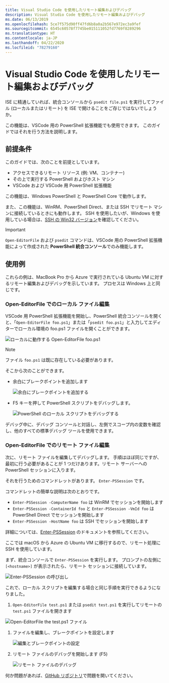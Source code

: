 ```yaml
---
title: Visual Studio Code を使用したリモート編集およびデバッグ
description: Visual Studio Code を使用したリモート編集およびデバッグ
ms.date: 06/13/2019
ms.openlocfilehash: 5ce7f575d90ff47fd6b8a0a2b567e972ec3a9fef
ms.sourcegitcommit: 6545c60578f7745be015111052fd7769f8289296
ms.translationtype: HT
ms.contentlocale: ja-JP
ms.lasthandoff: 04/22/2020
ms.locfileid: "78279160"
---
```

# <a name="using-visual-studio-code-for-remote-editing-and-debugging"></a>Visual Studio Code を使用したリモート編集およびデバッグ

ISE に精通していれば、統合コンソールから `psedit file.ps1` を実行してファイル (ローカルまたはリモート) を ISE で開けることをご存じではないでしょうか。

この機能は、VSCode 用の PowerShell 拡張機能でも使用できます。 このガイドではそれを行う方法を説明します。

## <a name="prerequisites"></a>前提条件

このガイドでは、次のことを前提としています。

- アクセスできるリモート リソース (例: VM、コンテナー)
- その上で実行する PowerShell およびホスト マシン
- VSCode および VSCode 用 PowerShell 拡張機能

この機能は、Windows PowerShell と PowerShell Core で動作します。

また、この機能は、WinRM、PowerShell Direct、または SSH でリモート マシンに接続しているときにも動作します。 SSH を使用したいが、Windows を使用している場合は、[SSH の Win32 バージョン](https://github.com/PowerShell/Win32-OpenSSH)を確認してください。

> [!IMPORTANT]
> `Open-EditorFile` および `psedit` コマンドは、VSCode 用の PowerShell 拡張機能によって作成された **PowerShell 統合コンソール**でのみ機能します。

## <a name="usage-examples"></a>使用例

これらの例は、MacBook Pro から Azure で実行されている Ubuntu VM に対するリモート編集およびデバッグを示しています。 プロセスは Windows 上と同じです。

### <a name="local-file-editing-with-open-editorfile"></a>Open-EditorFile でのローカル ファイル編集

VSCode 用 PowerShell 拡張機能を開始し、PowerShell 統合コンソールを開くと、「`Open-EditorFile foo.ps1`」または「`psedit foo.ps1`」と入力してエディターでローカル環境の foo.ps1 ファイルを開くことができます。

![ローカルに動作する Open-EditorFile foo.ps1](media/Using-VSCode-for-Remote-Editing-and-Debugging/1-open-local-file.png)

>[!NOTE]
> ファイル `foo.ps1` は既に存在している必要があります。

そこから次のことができます。

- 余白にブレークポイントを追加します

  ![余白にブレークポイントを追加する](media/Using-VSCode-for-Remote-Editing-and-Debugging/2-adding-breakpoint-gutter.png)

- F5 キーを押して PowerShell スクリプトをデバッグします。

  ![PowerShell のローカル スクリプトをデバッグする](media/Using-VSCode-for-Remote-Editing-and-Debugging/3-local-debug.png)

デバッグ中に、デバッグ コンソールと対話し、左側でスコープ内の変数を確認し、他のすべての標準デバッグ ツールを使用できます。

### <a name="remote-file-editing-with-open-editorfile"></a>Open-EditorFile でのリモート ファイル編集

次に、リモート ファイルを編集してデバッグします。 手順はほぼ同じですが、最初に行う必要があることが 1 つだけあります。リモート サーバーへの PowerShell セッションに入ります。

それを行うためのコマンドレットがあります。 `Enter-PSSession` です。

コマンドレットの簡単な説明は次のとおりです。

- `Enter-PSSession -ComputerName foo` は WinRM でセッションを開始します
- `Enter-PSSession -ContainerId foo` と `Enter-PSSession -VmId foo` は PowerShell Direct でセッションを開始します
- `Enter-PSSession -HostName foo` は SSH でセッションを開始します

詳細については、[Enter-PSSession](/powershell/module/microsoft.powershell.core/enter-pssession) のドキュメントを参照してください。

ここでは macOS から Azure の Ubuntu VM に移行するので、リモート処理に SSH を使用しています。

まず、統合コンソールで `Enter-PSSession` を実行します。 プロンプトの左側に `[<hostname>]` が表示されたら、リモート セッションに接続しています。

![Enter-PSSession の呼び出し](media/Using-VSCode-for-Remote-Editing-and-Debugging/4-enter-pssession.png)

これで、ローカル スクリプトを編集する場合と同じ手順を実行できるようになりました。

1. `Open-EditorFile test.ps1` または `psedit test.ps1` を実行してリモートの `test.ps1` ファイルを開きます

  ![Open-EditorFile the test.ps1 ファイル](media/Using-VSCode-for-Remote-Editing-and-Debugging/5-open-remote-file.png)

1. ファイルを編集し、ブレークポイントを設定します

   ![編集とブレークポイントの設定](media/Using-VSCode-for-Remote-Editing-and-Debugging/6-set-breakpoints.png)

1. リモート ファイルのデバッグを開始します (F5)

   ![リモート ファイルのデバッグ](media/Using-VSCode-for-Remote-Editing-and-Debugging/7-start-debugging.png)

何か問題があれば、[GitHub リポジトリ](https://github.com/powershell/vscode-powershell)で問題を開いてください。
